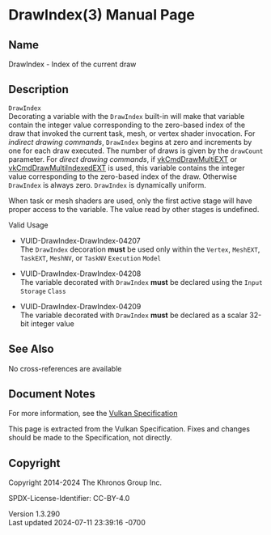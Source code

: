 # DrawIndex(3) Manual Page

## Name

DrawIndex - Index of the current draw



## <a href="#_description" class="anchor"></a>Description

`DrawIndex`  
Decorating a variable with the `DrawIndex` built-in will make that
variable contain the integer value corresponding to the zero-based index
of the draw that invoked the current task, mesh, or vertex shader
invocation. For *indirect drawing commands*, `DrawIndex` begins at zero
and increments by one for each draw executed. The number of draws is
given by the `drawCount` parameter. For *direct drawing commands*, if
[vkCmdDrawMultiEXT](https://registry.khronos.org/vulkan/specs/1.3-extensions/man/html/vkCmdDrawMultiEXT.html) or
[vkCmdDrawMultiIndexedEXT](https://registry.khronos.org/vulkan/specs/1.3-extensions/man/html/vkCmdDrawMultiIndexedEXT.html) is used, this
variable contains the integer value corresponding to the zero-based
index of the draw. Otherwise `DrawIndex` is always zero. `DrawIndex` is
dynamically uniform.

When task or mesh shaders are used, only the first active stage will
have proper access to the variable. The value read by other stages is
undefined.

Valid Usage

- <a href="#VUID-DrawIndex-DrawIndex-04207"
  id="VUID-DrawIndex-DrawIndex-04207"></a>
  VUID-DrawIndex-DrawIndex-04207  
  The `DrawIndex` decoration **must** be used only within the `Vertex`,
  `MeshEXT`, `TaskEXT`, `MeshNV`, or `TaskNV` `Execution` `Model`

- <a href="#VUID-DrawIndex-DrawIndex-04208"
  id="VUID-DrawIndex-DrawIndex-04208"></a>
  VUID-DrawIndex-DrawIndex-04208  
  The variable decorated with `DrawIndex` **must** be declared using the
  `Input` `Storage` `Class`

- <a href="#VUID-DrawIndex-DrawIndex-04209"
  id="VUID-DrawIndex-DrawIndex-04209"></a>
  VUID-DrawIndex-DrawIndex-04209  
  The variable decorated with `DrawIndex` **must** be declared as a
  scalar 32-bit integer value

## <a href="#_see_also" class="anchor"></a>See Also

No cross-references are available

## <a href="#_document_notes" class="anchor"></a>Document Notes

For more information, see the <a
href="https://registry.khronos.org/vulkan/specs/1.3-extensions/html/vkspec.html#DrawIndex"
target="_blank" rel="noopener">Vulkan Specification</a>

This page is extracted from the Vulkan Specification. Fixes and changes
should be made to the Specification, not directly.

## <a href="#_copyright" class="anchor"></a>Copyright

Copyright 2014-2024 The Khronos Group Inc.

SPDX-License-Identifier: CC-BY-4.0

Version 1.3.290  
Last updated 2024-07-11 23:39:16 -0700
